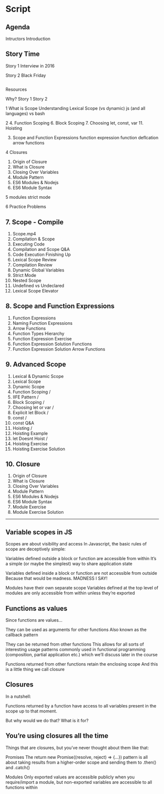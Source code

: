 # Script

## Agenda

Intructors Introduction

## Story Time

Story 1
Interview in 2016

Story 2
Black Friday

##

Resources

Why?
Story 1
Story 2

1
What is Scope
Understanding Lexical Scope (vs dynamic)
js (and all languages) vs bash

2 4. Function Scoping 6. Block Scoping 7. Choosing let, const, var 11. Hoisting

3. Scope and Function Expressions
   function expression
   function deflcation
   arrow functions

4 Closures

1. Origin of Closure
2. What is Closure
3. Closing Over Variables
4. Module Pattern
5. ES6 Modules & Nodejs
6. ES6 Module Syntax

5
modules
strict mode

6 Practice Problems

## 7. Scope - Compile

1. Scope.mp4
2. Compilation & Scope
3. Executing Code
4. Compilation and Scope Q&A
5. Code Execution Finishing Up
6. Lexical Scope Review
7. Compilation Review
8. Dynamic Global Variables
9. Strict Mode
10. Nested Scope
11. Undefined vs Undeclared
12. Lexical Scope Elevator

## 8. Scope and Function Expressions

1. Function Expressions
2. Naming Function Expressions
3. Arrow Functions
4. Function Types Hierarchy
5. Function Expression Exercise
6. Function Expression Solution Functions
7. Function Expression Solution Arrow Functions

## 9. Advanced Scope

1. Lexical & Dynamic Scope
2. Lexical Scope
3. Dynamic Scope
4. Function Scoping /
5. IIFE Pattern /
6. Block Scoping /
7. Choosing let or var /
8. Explicit let Block /
9. const /
10. const Q&A
11. Hoisting /
12. Hoisting Example
13. let Doesnt Hoist /
14. Hoisting Exercise
15. Hoisting Exercise Solution

## 10. Closure

1. Origin of Closure
2. What is Closure
3. Closing Over Variables
4. Module Pattern
5. ES6 Modules & Nodejs
6. ES6 Module Syntax
7. Module Exercise
8. Module Exercise Solution

---

## Variable scopes in JS

Scopes are about visibility and access
In Javascript, the basic rules of scope are deceptively simple:

Variables defined outside a block or function are accessible from within
It’s a simple (or maybe the simplest) way to share application state

Variables defined inside a block or function are not accessible from outside
Because that would be madness. MADNESS I SAY!

Modules have their own separate scope
Variables defined at the top level of modules are only accessible from within unless they’re exported

## Functions as values

Since functions are values...

They can be used as arguments for other functions
Also known as the callback pattern

They can be returned from other functions
This allows for all sorts of interesting usage patterns commonly used in functional programming (composition, partial application etc.) which we’ll discuss later in the course

Functions returned from other functions retain the enclosing scope
And this is a little thing we call closure

## Closures

In a nutshell:

Functions returned by a function have access to all variables present in the scope up to that moment.

But why would we do that? What is it for?

## You’re using closures all the time

Things that are closures, but you’ve never thought about them like that:

Promises
The return new Promise((resolve, reject) => {...}) pattern is all about taking results from a higher-order scope and sending them to .then() and .catch()

Modules
Only exported values are accessible publicly when you require/import a module, but non-exported variables are accessible to all functions within
